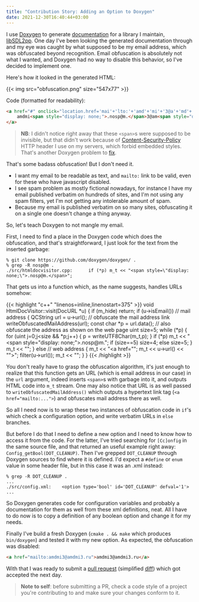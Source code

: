 ```yaml
---
title: "Contribution Story: Adding an Option to Doxygen"
date: 2021-12-30T16:40:44+03:00
---
```


I use [Doxygen](https://www.doxygen.nl/index.html) to generate
[documentation](https://sdl2pp.amdmi3.ru/) for a library I maintain,
[libSDL2pp](https://github.com/libSDL2pp/libSDL2pp). One day I've
been looking the generated documentation through and my eye was
caught by what supposed to be my email address, which was obfuscated
beyond recognition. Email obfuscation is absolutely not what I
wanted, and Doxygen had no way to disable this behavior, so I've
decided to implement one.

<!-- more -->

Here's how it looked in the generated HTML:

{{< img src="obfuscation.png" size="547x77" >}}

Code (formatted for readability):

```html
<a href="#" onclick="location.href='mai'+'lto:'+'amd'+'mi'+'3@a'+'md'+'mi3'+'.r'+'u'; return false;">
	amdmi<span style="display: none;">.nosp@m.</span>3@am<span style="display: none;">.nosp@m.</span>dmi3.<span style="display: none;">.nosp@m.</span>ru
</a>
```

> **NB**: I didn't notice right away that these `<span>`s were supposed
to be invisible, but that didn't work because of
[Content-Security-Policy](https://developer.mozilla.org/en-US/docs/Web/HTTP/Headers/Content-Security-Policy)
HTTP header I use on my servers, which forbid embedded styles.
That's another Doxygen problem to
[fix](https://github.com/doxygen/doxygen/pull/8992).

That's some badass obfuscation! But I don't need it.
- I want my email to be readable as text, and `mailto:` link to be
  valid, even for these who have javascript disabled.
- I see spam problem as mostly fictional nowadays, for instance I
  have my email published verbatim on hundreds of sites, and I'm
  not using any spam filters, yet I'm not getting any intolerable
  amount of spam.
- Because my email is published verbatim on so many sites, obfuscating
  it on a single one doesn't change a thing anyway.

So, let's teach Doxygen to not mangle my email.

First, I need to find a place in the Doxygen code which does the obfuscation,
and that's straightforward, I just look for the text from the inserted garbage:

```
% git clone https://github.com/doxygen/doxygen/ .
% grep -R nosp@m . 
./src/htmldocvisitor.cpp:      if (*p) m_t << "<span style=\"display: none;\">.nosp@m.</span>";
```

That gets us into a function which, as the name suggests, handles
URLs somehow:

{{< highlight "c++" "linenos=inline,linenostart=375" >}}
void HtmlDocVisitor::visit(DocURL *u)
{
  if (m_hide) return;
  if (u->isEmail()) // mail address
  {
    QCString url = u->url();
    // obfuscate the mail address link
    writeObfuscatedMailAddress(url);
    const char *p = url.data();
    // also obfuscate the address as shown on the web page
    uint size=5;
    while (*p)
    {
      for (uint j=0;j<size && *p;j++)
      {
        p = writeUTF8Char(m_t,p);
      }
      if (*p) m_t << "<span style=\"display: none;\">.nosp@m.</span>";
      if (size==5) size=4; else size=5;
    }
    m_t << "</a>";
  }
  else // web address
  {
    m_t << "<a href=\"";
    m_t << u->url() << "\">";
    filter(u->url());
    m_t << "</a>";
  }
}
{{< /highlight >}}

You don't really have to grasp the obfuscation algorithm, it's just
enough to realize that this function gets an URL (which is email
address in our case) in the `url` argument, indeed inserts `<span>`s
with garbage into it, and outputs HTML code into `m_t` stream. One
may also notice that URL is as well passed to
`writeObfuscatedMailAddress()` which outputs a hypertext link tag
(`<a href="mailto:...">`) and obfuscates mail address there as well.

So all I need now is to wrap these two instances of obfuscation
code in `if`'s which check a configuration option, and write verbatim
URLs in `else` branches.

But before I do that I need to define a new option and I need to
know how to access it from the code. For the latter, I've tried
searching for `[Cc]onfig` in the same source file, and that returned
an useful example right away: `Config_getBool(DOT_CLEANUP)`.  Then
I've grepped `DOT_CLEANUP` through Doxygen sources to find where
it is defined. I'd expect a `#define` or `enum` value in some header
file, but in this case it was an .xml instead:

```
% grep -R DOT_CLEANUP .
...
./src/config.xml:    <option type='bool' id='DOT_CLEANUP' defval='1'>
...
```

So Doxygen generates code for configuration variables and probably a
documentation for them as well from these xml definitions, neat.
All I have to do now is to copy a definition of any boolean option
and change it for my needs.

Finally I've build a fresh Doxygen (`cmake . && make` which produces
`bin/doxygen`) and tested it with my new option. As expected, the
obfuscation was disabled:

```html
<a href="mailto:amdmi3@amdmi3.ru">amdmi3@amdmi3.ru</a>
```

With that I was ready to submit a
[pull request](https://github.com/doxygen/doxygen/pull/8989)
(simplified [diff](https://github.com/doxygen/doxygen/pull/8989/files?diff=split&w=1))
which got accepted the next day.

> **Note to self**: before submitting a PR, check a code style of a
> project you're contributing to and make sure your changes conform
> to it.
